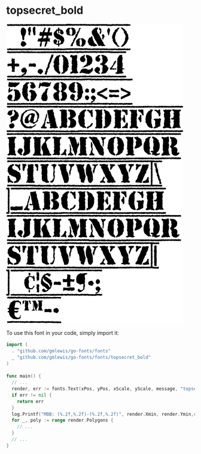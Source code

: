# topsecret_bold

![topsecret_bold](topsecret_bold.png)

To use this font in your code, simply import it:

```go
import (
  . "github.com/gmlewis/go-fonts/fonts"
  _ "github.com/gmlewis/go-fonts/fonts/topsecret_bold"
)

func main() {
  // ...
  render, err := fonts.Text(xPos, yPos, xScale, yScale, message, "topsecret_bold")
  if err != nil {
    return err
  }
  log.Printf("MBB: (%.2f,%.2f)-(%.2f,%.2f)", render.Xmin, render.Ymin,render.Xmax, render.Ymax)
  for _, poly := range render.Polygons {
    // ...
  }
  // ...
}
```
